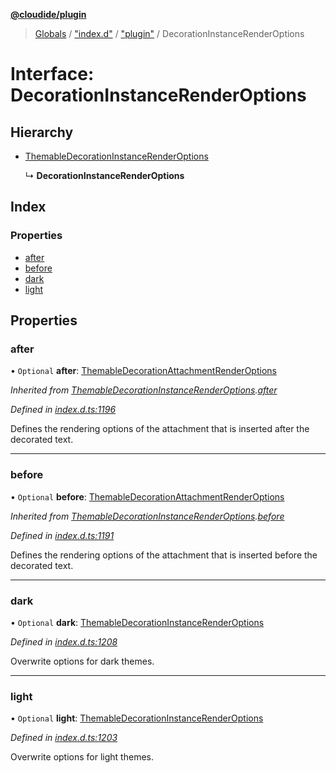 **[@cloudide/plugin](../README.md)**

> [Globals](../README.md) / ["index.d"](../modules/_index_d_.md) / ["plugin"](../modules/_index_d_._plugin_.md) / DecorationInstanceRenderOptions

# Interface: DecorationInstanceRenderOptions

## Hierarchy

* [ThemableDecorationInstanceRenderOptions](_index_d_._plugin_.themabledecorationinstancerenderoptions.md)

  ↳ **DecorationInstanceRenderOptions**

## Index

### Properties

* [after](_index_d_._plugin_.decorationinstancerenderoptions.md#after)
* [before](_index_d_._plugin_.decorationinstancerenderoptions.md#before)
* [dark](_index_d_._plugin_.decorationinstancerenderoptions.md#dark)
* [light](_index_d_._plugin_.decorationinstancerenderoptions.md#light)

## Properties

### after

• `Optional` **after**: [ThemableDecorationAttachmentRenderOptions](_index_d_._plugin_.themabledecorationattachmentrenderoptions.md)

*Inherited from [ThemableDecorationInstanceRenderOptions](_index_d_._plugin_.themabledecorationinstancerenderoptions.md).[after](_index_d_._plugin_.themabledecorationinstancerenderoptions.md#after)*

*Defined in [index.d.ts:1196](https://github.com/shuyaqian/cloudide-plugin-api/blob/9d985be/index.d.ts#L1196)*

Defines the rendering options of the attachment that is inserted after the decorated text.

___

### before

• `Optional` **before**: [ThemableDecorationAttachmentRenderOptions](_index_d_._plugin_.themabledecorationattachmentrenderoptions.md)

*Inherited from [ThemableDecorationInstanceRenderOptions](_index_d_._plugin_.themabledecorationinstancerenderoptions.md).[before](_index_d_._plugin_.themabledecorationinstancerenderoptions.md#before)*

*Defined in [index.d.ts:1191](https://github.com/shuyaqian/cloudide-plugin-api/blob/9d985be/index.d.ts#L1191)*

Defines the rendering options of the attachment that is inserted before the decorated text.

___

### dark

• `Optional` **dark**: [ThemableDecorationInstanceRenderOptions](_index_d_._plugin_.themabledecorationinstancerenderoptions.md)

*Defined in [index.d.ts:1208](https://github.com/shuyaqian/cloudide-plugin-api/blob/9d985be/index.d.ts#L1208)*

Overwrite options for dark themes.

___

### light

• `Optional` **light**: [ThemableDecorationInstanceRenderOptions](_index_d_._plugin_.themabledecorationinstancerenderoptions.md)

*Defined in [index.d.ts:1203](https://github.com/shuyaqian/cloudide-plugin-api/blob/9d985be/index.d.ts#L1203)*

Overwrite options for light themes.
